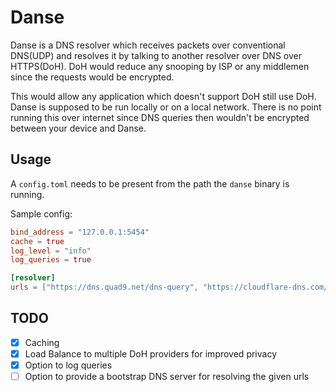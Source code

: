 # Danse

Danse is a DNS resolver which receives packets over conventional DNS(UDP) and resolves it by talking to another resolver over DNS over HTTPS(DoH). DoH would reduce any snooping by ISP or any middlemen since the requests would be encrypted.

This would allow any application which doesn't support DoH still use DoH. Danse is supposed to be run locally or on a local network. There is no point running this over internet since DNS queries then wouldn't be encrypted between your device and Danse.

## Usage

A `config.toml` needs to be present from the path the `danse` binary is running. 

Sample config:

```toml
bind_address = "127.0.0.1:5454"
cache = true
log_level = "info"
log_queries = true

[resolver]
urls = ["https://dns.quad9.net/dns-query", "https://cloudflare-dns.com/dns-query"]
```

## TODO

- [X] Caching
- [X] Load Balance to multiple DoH providers for improved privacy
- [X] Option to log queries
- [ ] Option to provide a bootstrap DNS server for resolving the given urls